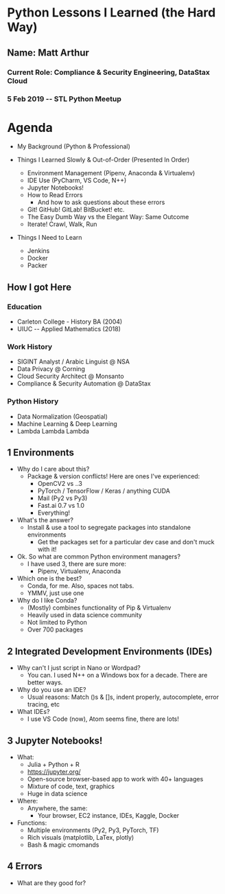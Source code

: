 # Python Lessons I Learned (the Hard Way)

## Name: Matt Arthur
### Current Role: Compliance & Security Engineering, DataStax Cloud 
### 5 Feb 2019 -- STL Python Meetup

# Agenda

* My Background (Python & Professional)
* Things I Learned Slowly & Out-of-Order (Presented In Order)
  * Environment Management (Pipenv, Anaconda & Virtualenv)
  * IDE Use (PyCharm, VS Code, N++)
  * Jupyter Notebooks! 
  * How to Read Errors
	* And how to ask questions about these errors
  * Git! GitHub! GitLab! BitBucket! etc.
  * The Easy Dumb Way vs the Elegant Way: Same Outcome
  * Iterate! Crawl, Walk, Run

* Things I Need to Learn
  * Jenkins
  * Docker
  * Packer


## How I got Here

### Education
* Carleton College - History BA (2004)
* UIUC -- Applied Mathematics (2018)

### Work History
* SIGINT Analyst / Arabic Linguist @ NSA 
* Data Privacy @ Corning
* Cloud Security Architect @ Monsanto
* Compliance & Security Automation @ DataStax

### Python History
* Data Normalization (Geospatial)
* Machine Learning & Deep Learning
* Lambda Lambda Lambda

## 1 Environments
* Why do I care about this? 
  * Package & version conflicts! Here are ones I've experienced:
    * OpenCV2 vs ..3
    * PyTorch / TensorFlow / Keras / anything CUDA
    * Mail (Py2 vs Py3)
    * Fast.ai 0.7 vs 1.0
    * Everything! 
* What's the answer?
  * Install & use a tool to segregate packages into standalone environments
    * Get the packages set for a particular dev case and don't muck with it!
* Ok. So what are common Python environment managers? 
  * I have used 3, there are sure more:
    * Pipenv, Virtualenv, Anaconda
* Which one is the best?
  * Conda, for me. Also, spaces not tabs.
  * YMMV, just use one
* Why do I like Conda? 
  * (Mostly) combines functionality of Pip & Virtualenv
  * Heavily used in data science community
  * Not limited to Python
  * Over 700 packages

## 2 Integrated Development Environments (IDEs)
* Why can't I just script in Nano or Wordpad?
  * You can. I used N++ on a Windows box for a decade. There are better ways.
* Why do you use an IDE?
  * Usual reasons: Match ()s & []s, indent properly, autocomplete, error tracing, etc
* What IDEs?
  * I use VS Code (now), Atom seems fine, there are lots! 
  
## 3 Jupyter Notebooks!
* What:
  * Julia + Python + R
  * https://jupyter.org/
  * Open-source browser-based app to work with 40+ languages
  * Mixture of code, text, graphics
  * Huge in data science
* Where: 
  * Anywhere, the same:
    * Your browser, EC2 instance, IDEs, Kaggle, Docker
* Functions:
  * Multiple environments (Py2, Py3, PyTorch, TF)
  * Rich visuals (matplotlib, LaTex, plotly)
  * Bash & magic cmomands

## 4 Errors
* What are they good for?

